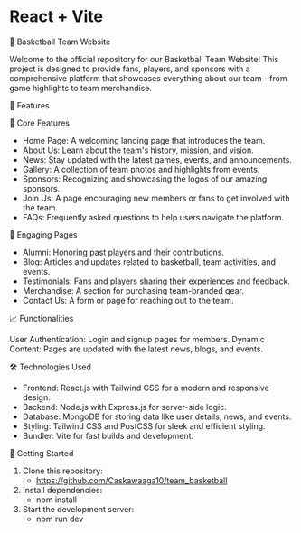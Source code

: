 # React + Vite

🏀 Basketball Team Website

  Welcome to the official repository for our Basketball Team Website! This project is designed to provide fans, players, and sponsors with a comprehensive platform that        showcases everything about our team—from game highlights to team merchandise.

🌟 Features

🔗 Core Features

  - Home Page: A welcoming landing page that introduces the team.
  - About Us: Learn about the team's history, mission, and vision.
  - News: Stay updated with the latest games, events, and announcements.
  - Gallery: A collection of team photos and highlights from events.
  - Sponsors: Recognizing and showcasing the logos of our amazing sponsors.
  - Join Us: A page encouraging new members or fans to get involved with the team.
  - FAQs: Frequently asked questions to help users navigate the platform.
  
🎨 Engaging Pages

  - Alumni: Honoring past players and their contributions.
  - Blog: Articles and updates related to basketball, team activities, and events.
  - Testimonials: Fans and players sharing their experiences and feedback.
  - Merchandise: A section for purchasing team-branded gear.
  - Contact Us: A form or page for reaching out to the team.
  
📈 Functionalities

  User Authentication: Login and signup pages for members.
  Dynamic Content: Pages are updated with the latest news, blogs, and events.

🛠️ Technologies Used

  - Frontend: React.js with Tailwind CSS for a modern and responsive design.
  - Backend: Node.js with Express.js for server-side logic.
  - Database: MongoDB for storing data like user details, news, and events.
  - Styling: Tailwind CSS and PostCSS for sleek and efficient styling.
  - Bundler: Vite for fast builds and development.
  
🚀 Getting Started
  1. Clone this repository:
     - https://github.com/Caskawaaga10/team_basketball
  3. Install dependencies:
     - npm install
  4. Start the development server:
     - npm run dev

